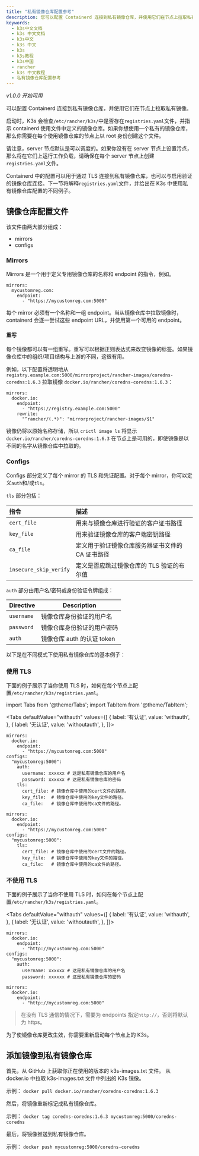 ```yaml
---
title: "私有镜像仓库配置参考"
description: 您可以配置 Containerd 连接到私有镜像仓库，并使用它们在节点上拉取私有镜像。
keywords:
  - k3s中文文档
  - k3s 中文文档
  - k3s中文
  - k3s 中文
  - k3s
  - k3s教程
  - k3s中国
  - rancher
  - k3s 中文教程
  - 私有镜像仓库配置参考
---
```


_v1.0.0 开始可用_

可以配置 Containerd 连接到私有镜像仓库，并使用它们在节点上拉取私有镜像。

启动时，K3s 会检查`/etc/rancher/k3s/`中是否存在`registries.yaml`文件，并指示 containerd 使用文件中定义的镜像仓库。如果你想使用一个私有的镜像仓库，那么你需要在每个使用镜像仓库的节点上以 root 身份创建这个文件。

请注意，server 节点默认是可以调度的。如果你没有在 server 节点上设置污点，那么将在它们上运行工作负载，请确保在每个 server 节点上创建`registries.yaml`文件。

Containerd 中的配置可以用于通过 TLS 连接到私有镜像仓库，也可以与启用验证的镜像仓库连接。下一节将解释`registries.yaml`文件，并给出在 K3s 中使用私有镜像仓库配置的不同例子。

## 镜像仓库配置文件

该文件由两大部分组成：

- mirrors
- configs

### Mirrors

Mirrors 是一个用于定义专用镜像仓库的名称和 endpoint 的指令，例如。

```
mirrors:
  mycustomreg.com:
    endpoint:
      - "https://mycustomreg.com:5000"
```

每个 mirror 必须有一个名称和一组 endpoint。当从镜像仓库中拉取镜像时，containerd 会逐一尝试这些 endpoint URL，并使用第一个可用的 endpoint。

#### 重写

每个镜像都可以有一组重写。重写可以根据正则表达式来改变镜像的标签。如果镜像仓库中的组织/项目结构与上游的不同，这很有用。

例如，以下配置将透明地从 `registry.example.com:5000/mirrorproject/rancher-images/coredns-coredns:1.6.3` 拉取镜像 `docker.io/rancher/coredns-coredns:1.6.3`：

```
mirrors:
  docker.io:
    endpoint:
      - "https://registry.example.com:5000"
    rewrite:
      "^rancher/(.*)": "mirrorproject/rancher-images/$1"
```

镜像仍将以原始名称存储，所以 `crictl image ls` 将显示 `docker.io/rancher/coredns-coredns:1.6.3` 在节点上是可用的，即使镜像是以不同的名字从镜像仓库中拉取的。

### Configs

Configs 部分定义了每个 mirror 的 TLS 和凭证配置。对于每个 mirror，你可以定义`auth`和/或`tls`。

`tls` 部分包括：

| 指令                   | 描述                                             |
| :--------------------- | :----------------------------------------------- |
| `cert_file`            | 用来与镜像仓库进行验证的客户证书路径             |
| `key_file`             | 用来验证镜像仓库的客户端密钥路径                 |
| `ca_file`              | 定义用于验证镜像仓库服务器证书文件的 CA 证书路径 |
| `insecure_skip_verify` | 定义是否应跳过镜像仓库的 TLS 验证的布尔值        |

`auth` 部分由用户名/密码或身份验证令牌组成：

| Directive  | Description                |
| ---------- | -------------------------- |
| `username` | 镜像仓库身份验证的用户名   |
| `password` | 镜像仓库身份验证的用户密码 |
| `auth`     | 镜像仓库 auth 的认证 token |

以下是在不同模式下使用私有镜像仓库的基本例子：

### 使用 TLS

下面的例子展示了当你使用 TLS 时，如何在每个节点上配置`/etc/rancher/k3s/registries.yaml`。

import Tabs from '@theme/Tabs';
import TabItem from '@theme/TabItem';

<Tabs
defaultValue="withauth"
values={[
{ label: '有认证', value: 'withauth', },
{ label: '无认证', value: 'withoutauth', },
]}>

<TabItem value="withauth">

```
mirrors:
  docker.io:
    endpoint:
      - "https://mycustomreg.com:5000"
configs:
  "mycustomreg:5000":
    auth:
      username: xxxxxx # 这是私有镜像仓库的用户名
      password: xxxxxx # 这是私有镜像仓库的密码
    tls:
      cert_file: # 镜像仓库中使用的cert文件的路径。
      key_file:  # 镜像仓库中使用的key文件的路径。
      ca_file:   # 镜像仓库中使用的ca文件的路径。
```

</TabItem>

<TabItem value="withoutauth">

```
mirrors:
  docker.io:
    endpoint:
      - "https://mycustomreg.com:5000"
configs:
  "mycustomreg:5000":
    tls:
      cert_file: # 镜像仓库中使用的cert文件的路径。
      key_file:  # 镜像仓库中使用的key文件的路径。
      ca_file:   # 镜像仓库中使用的ca文件的路径。
```

</TabItem>

</Tabs>

### 不使用 TLS

下面的例子展示了当你不使用 TLS 时，如何在每个节点上配置`/etc/rancher/k3s/registries.yaml`。

<Tabs
defaultValue="withauth"
values={[
{ label: '有认证', value: 'withauth', },
{ label: '无认证', value: 'withoutauth', },
]}>

<TabItem value="withauth">

```
mirrors:
  docker.io:
    endpoint:
      - "http://mycustomreg.com:5000"
configs:
  "mycustomreg:5000":
    auth:
      username: xxxxxx # 这是私有镜像仓库的用户名
      password: xxxxxx # 这是私有镜像仓库的密码
```

</TabItem>

<TabItem value="withoutauth">

```
mirrors:
  docker.io:
    endpoint:
      - "http://mycustomreg.com:5000"
```

</TabItem>

</Tabs>

> 在没有 TLS 通信的情况下，需要为 endpoints 指定`http://`，否则将默认为 https。

为了使镜像仓库更改生效，你需要重新启动每个节点上的 K3s。

## 添加镜像到私有镜像仓库

首先，从 GitHub 上获取你正在使用的版本的 k3s-images.txt 文件。
从 docker.io 中拉取 k3s-images.txt 文件中列出的 K3s 镜像。

示例： `docker pull docker.io/rancher/coredns-coredns:1.6.3`

然后，将镜像重新标记成私有镜像仓库。

示例： `docker tag coredns-coredns:1.6.3 mycustomreg:5000/coredns-coredns`

最后，将镜像推送到私有镜像仓库。

示例： `docker push mycustomreg:5000/coredns-coredns`
